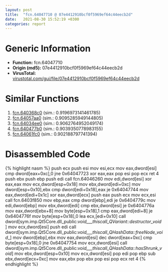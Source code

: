 ```yaml
---
layout: post
title:  "fcn.64047710 @ 07e4412910bcf0f5969ef64c44eecb2d"
date:   2021-08-30 15:52:19 +0300
categories: report
---
```


# Generic Information
- **Function:** fcn.64047710
- **Origin (md5):** 07e4412910bcf0f5969ef64c44eecb2d
- **VirusTotal:** [virustotal.com/gui/file/07e4412910bcf0f5969ef64c44eecb2d][virustotal_ref]



# Similar Functions

1. [fcn.640368c0][similar_1_ref] (sim.: 0.9196973141461785)
2. [fcn.64057aa0][similar_2_ref] (sim.: 0.9095285949144805)
3. [fcn.64034ee0][similar_3_ref] (sim.: 0.9062764952049174)
4. [fcn.640477b0][similar_4_ref] (sim.: 0.9039350778983155)
5. [fcn.64061fc0][similar_5_ref] (sim.: 0.902188797741394)


# Disassembled Code

{% highlight nasm %}
push ecx
push esi
mov esi,ecx
mov eax,dword[esi]
cmp dword[eax+0xc],0
jne 0x64047723
xor eax,eax
pop esi
pop ecx
ret 4
push ebx
push ebp
push edi
call fcn.64046260
mov edi,dword[esi]
xor eax,eax
mov ecx,dword[esp+0x18]
mov ebx,dword[edi+0xc]
mov dword[esp+0x10],ebx
cmp dword[edi+0x18],eax
je 0x64047744
mov eax,dword[edi+0x1c]
xor eax,dword[ecx]
push eax
push ecx
mov ecx,esi
call fcn.6403f850
mov ebp,eax
cmp dword[ebp],edi
je 0x6404779c
mov edi,dword[ebp]
mov ebx,dword[edi]
cmp ebx,dword[esi]
je 0x6404776a
mov eax,dword[ebx+8]
mov byte[esp+0x18],1
cmp eax,dword[edi+8]
je 0x6404776f
mov byte[esp+0x18],0
lea ecx,[edi+0x10]
call dword[sym.imp.Qt5Core.dll_public:_void___thiscall_QVariant::destructor_void_]
mov ecx,dword[esi]
push edi
call dword[sym.imp.Qt5Core.dll_public:_void___thiscall_QHashData::freeNode_void__]
mov dword[ebp],ebx
mov eax,dword[esi]
dec dword[eax+0xc]
cmp byte[esp+0x18],0
jne 0x64047754
mov ecx,dword[esi]
call dword[sym.imp.Qt5Core.dll_public:_void___thiscall_QHashData::hasShrunk_void_]
mov ebx,dword[esp+0x10]
mov ecx,dword[esi]
pop edi
pop ebp
sub ebx,dword[ecx+0xc]
mov eax,ebx
pop ebx
pop esi
pop ecx
ret 4
{% endhighlight %}


[similar_1_ref]: /report/fcn.640368c0@07e4412910bcf0f5969ef64c44eecb2d
[similar_2_ref]: /report/fcn.64057aa0@07e4412910bcf0f5969ef64c44eecb2d
[similar_3_ref]: /report/fcn.64034ee0@07e4412910bcf0f5969ef64c44eecb2d
[similar_4_ref]: /report/fcn.640477b0@07e4412910bcf0f5969ef64c44eecb2d
[similar_5_ref]: /report/fcn.64061fc0@07e4412910bcf0f5969ef64c44eecb2d
[virustotal_ref]: https://www.virustotal.com/gui/file/07e4412910bcf0f5969ef64c44eecb2d